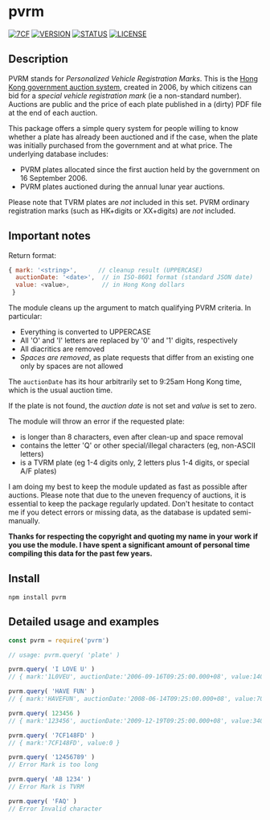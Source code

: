 # pvrm
[![7CF](https://img.shields.io/static/v1?label=by&message=7cf148fd&color=fc7&style=flat)](https://7cf148fd.wordpress.com/about-en/) [![VERSION](https://img.shields.io/github/package-json/v/7cf148fd/pvrm)](https://github.com/7cf148fd/pvrm) [![STATUS](https://img.shields.io/static/v1?label=status&message=public&color=191&style=flat)]() [![LICENSE](https://img.shields.io/static/v1?label=license&message=MIT&color=777&style=flat)](https://opensource.org/licenses/MIT)

## Description

PVRM stands for *Personalized Vehicle Registration Marks*. This is the [Hong Kong government auction system](https://www.td.gov.hk/en/public_services/vehicle_registration_mark/index.html), created in 2006, by which citizens can bid for a *special vehicle registration mark* (ie a non-standard number). Auctions are public and the price of each plate published in a (dirty) PDF file at the end of each auction.

This package offers a simple query system for people willing to know whether a plate has already been auctioned and if the case, when the plate was initially purchased from the government and at what price. The underlying database includes:
* PVRM plates allocated since the first auction held by the government on 16 September 2006.
* PVRM plates auctioned during the annual lunar year auctions.

Please note that TVRM plates are *not* included in this set.
PVRM ordinary registration marks (such as HK+digits or XX+digits) are *not* included.

## Important notes

Return format:
```js
{ mark: '<string>',      // cleanup result (UPPERCASE)
  auctionDate: '<date>',  // in ISO-8601 format (standard JSON date)
  value: <value>,         // in Hong Kong dollars
 }
```

The module cleans up the argument to match qualifying PVRM criteria. In particular:
* Everything is converted to UPPERCASE
* All 'O' and 'I' letters are replaced by '0' and '1' digits, respectively
* All diacritics are removed
* *Spaces are removed*, as plate requests that differ from an existing one only by spaces are not allowed

The `auctionDate` has its hour arbitrarily set to 9:25am Hong Kong time, which is the usual auction time.

If the plate is not found, the *auction date* is not set and *value* is set to zero.

The module will throw an error if the requested plate:
* is longer than 8 characters, even after clean-up and space removal
* contains the letter 'Q' or other special/illegal characters (eg, non-ASCII letters)
* is a TVRM plate (eg 1-4 digits only, 2 letters plus 1-4 digits, or special A/F plates)

I am doing my best to keep the module updated as fast as possible after auctions.
Please note that due to the uneven frequency of auctions, it is essential to keep the package regularly updated.
Don't hesitate to contact me if you detect errors or missing data, as the database is updated semi-manually.

**Thanks for respecting the copyright and quoting my name in your work if you use the module.
I have spent a significant amount of personal time compiling this data for the past few years.**

## Install

`npm install pvrm`

## Detailed usage and examples

```js
const pvrm = require('pvrm')

// usage: pvrm.query( 'plate' )

pvrm.query( 'I LOVE U' )
// { mark:'1L0VEU', auctionDate:'2006-09-16T09:25:00.000+08', value:1400000 }

pvrm.query( 'HAVE FUN' )
// { mark:'HAVEFUN', auctionDate:'2008-06-14T09:25:00.000+08', value:7000 }

pvrm.query( 123456 )
// { mark:'123456', auctionDate:'2009-12-19T09:25:00.000+08', value:34000 }

pvrm.query( '7CF148FD' )
// { mark:'7CF148FD', value:0 }

pvrm.query( '12456789' )
// Error Mark is too long

pvrm.query( 'AB 1234' )
// Error Mark is TVRM

pvrm.query( 'FAQ' )
// Error Invalid character
```
